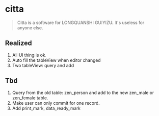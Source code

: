 # citta

> Citta is a software for LONGQUANSHI GUIYIZU. It's useless for anyone else.

## Realized
1. All UI thing is ok. 
2. Auto fill the tableView when editor changed
3. Two tableView: query and add 

## Tbd

1. Query from the old table: zen_person and add to the new zen_male or zen_female table.
2. Make user can only commit for one record.
3. Add print_mark, data_ready_mark
